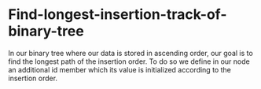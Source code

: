 # Find-longest-insertion-track-of-binary-tree

In our binary tree where our data is stored in ascending order,
our goal is to find the longest path of the insertion order.
To do so we define in our node an additional id member which 
its value is initialized according to the insertion order.
